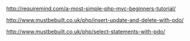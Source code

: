 http://requiremind.com/a-most-simple-php-mvc-beginners-tutorial/

http://www.mustbebuilt.co.uk/php/insert-update-and-delete-with-pdo/

http://www.mustbebuilt.co.uk/php/select-statements-with-pdo/